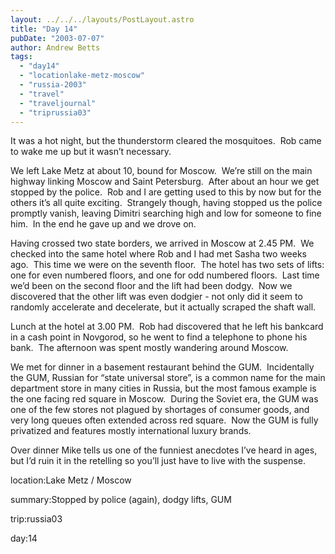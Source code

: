 ```yaml
---
layout: ../../../layouts/PostLayout.astro
title: "Day 14"
pubDate: "2003-07-07"
author: Andrew Betts
tags: 
  - "day14"
  - "locationlake-metz-moscow"
  - "russia-2003"
  - "travel"
  - "traveljournal"
  - "triprussia03"
---
```


It was a hot night, but the thunderstorm cleared the mosquitoes.  Rob came to wake me up but it wasn’t necessary.

We left Lake Metz at about 10, bound for Moscow.  We’re still on the main highway linking Moscow and Saint Petersburg.  After about an hour we get stopped by the police.  Rob and I are getting used to this by now but for the others it’s all quite exciting.  Strangely though, having stopped us the police promptly vanish, leaving Dimitri searching high and low for someone to fine him.  In the end he gave up and we drove on.

Having crossed two state borders, we arrived in Moscow at 2.45 PM.  We checked into the same hotel where Rob and I had met Sasha two weeks ago.  This time we were on the seventh floor.  The hotel has two sets of lifts: one for even numbered floors, and one for odd numbered floors.  Last time we’d been on the second floor and the lift had been dodgy.  Now we discovered that the other lift was even dodgier - not only did it seem to randomly accelerate and decelerate, but it actually scraped the shaft wall.

Lunch at the hotel at 3.00 PM.  Rob had discovered that he left his bankcard in a cash point in Novgorod, so he went to find a telephone to phone his bank.  The afternoon was spent mostly wandering around Moscow.

We met for dinner in a basement restaurant behind the GUM.  Incidentally the GUM, Russian for “state universal store”, is a common name for the main department store in many cities in Russia, but the most famous example is the one facing red square in Moscow.  During the Soviet era, the GUM was one of the few stores not plagued by shortages of consumer goods, and very long queues often extended across red square.  Now the GUM is fully privatized and features mostly international luxury brands.

Over dinner Mike tells us one of the funniest anecdotes I’ve heard in ages, but I’d ruin it in the retelling so you’ll just have to live with the suspense.

location:Lake Metz / Moscow

summary:Stopped by police (again), dodgy lifts, GUM

trip:russia03

day:14
